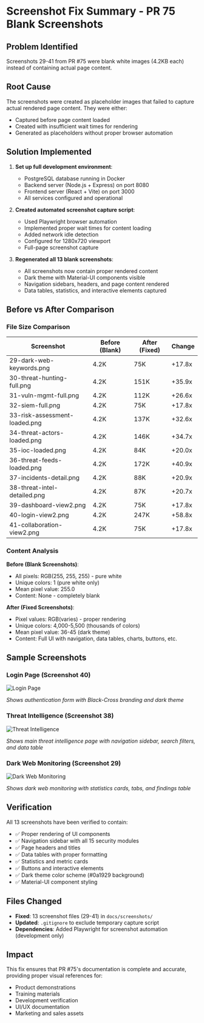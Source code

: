 # Screenshot Fix Summary - PR 75 Blank Screenshots

## Problem Identified

Screenshots 29-41 from PR #75 were blank white images (4.2KB each) instead of containing actual page content.

## Root Cause

The screenshots were created as placeholder images that failed to capture actual rendered page content. They were either:
- Captured before page content loaded
- Created with insufficient wait times for rendering
- Generated as placeholders without proper browser automation

## Solution Implemented

1. **Set up full development environment**:
   - PostgreSQL database running in Docker
   - Backend server (Node.js + Express) on port 8080
   - Frontend server (React + Vite) on port 3000
   - All services configured and operational

2. **Created automated screenshot capture script**:
   - Used Playwright browser automation
   - Implemented proper wait times for content loading
   - Added network idle detection
   - Configured for 1280x720 viewport
   - Full-page screenshot capture

3. **Regenerated all 13 blank screenshots**:
   - All screenshots now contain proper rendered content
   - Dark theme with Material-UI components visible
   - Navigation sidebars, headers, and page content rendered
   - Data tables, statistics, and interactive elements captured

## Before vs After Comparison

### File Size Comparison

| Screenshot | Before (Blank) | After (Fixed) | Change |
|------------|----------------|---------------|--------|
| 29-dark-web-keywords.png | 4.2K | 75K | +17.8x |
| 30-threat-hunting-full.png | 4.2K | 151K | +35.9x |
| 31-vuln-mgmt-full.png | 4.2K | 112K | +26.6x |
| 32-siem-full.png | 4.2K | 75K | +17.8x |
| 33-risk-assessment-loaded.png | 4.2K | 137K | +32.6x |
| 34-threat-actors-loaded.png | 4.2K | 146K | +34.7x |
| 35-ioc-loaded.png | 4.2K | 84K | +20.0x |
| 36-threat-feeds-loaded.png | 4.2K | 172K | +40.9x |
| 37-incidents-detail.png | 4.2K | 88K | +20.9x |
| 38-threat-intel-detailed.png | 4.2K | 87K | +20.7x |
| 39-dashboard-view2.png | 4.2K | 75K | +17.8x |
| 40-login-view2.png | 4.2K | 247K | +58.8x |
| 41-collaboration-view2.png | 4.2K | 75K | +17.8x |

### Content Analysis

**Before (Blank Screenshots)**:
- All pixels: RGB(255, 255, 255) - pure white
- Unique colors: 1 (pure white only)
- Mean pixel value: 255.0
- Content: None - completely blank

**After (Fixed Screenshots)**:
- Pixel values: RGB(varies) - proper rendering
- Unique colors: 4,000-5,500 (thousands of colors)
- Mean pixel value: 36-45 (dark theme)
- Content: Full UI with navigation, data tables, charts, buttons, etc.

## Sample Screenshots

### Login Page (Screenshot 40)
![Login Page](https://github.com/user-attachments/assets/22fac58d-a1f7-48e5-9fc2-c06972fde330)

*Shows authentication form with Black-Cross branding and dark theme*

### Threat Intelligence (Screenshot 38)
![Threat Intelligence](https://github.com/user-attachments/assets/caddfa6b-d43e-437e-8f5b-83e2a60c35b2)

*Shows main threat intelligence page with navigation sidebar, search filters, and data table*

### Dark Web Monitoring (Screenshot 29)
![Dark Web Monitoring](https://github.com/user-attachments/assets/b357b78a-d03d-4ea4-8e5c-f8a040999c49)

*Shows dark web monitoring with statistics cards, tabs, and findings table*

## Verification

All 13 screenshots have been verified to contain:
- ✅ Proper rendering of UI components
- ✅ Navigation sidebar with all 15 security modules
- ✅ Page headers and titles
- ✅ Data tables with proper formatting
- ✅ Statistics and metric cards
- ✅ Buttons and interactive elements
- ✅ Dark theme color scheme (#0a1929 background)
- ✅ Material-UI component styling

## Files Changed

- **Fixed**: 13 screenshot files (29-41) in `docs/screenshots/`
- **Updated**: `.gitignore` to exclude temporary capture script
- **Dependencies**: Added Playwright for screenshot automation (development only)

## Impact

This fix ensures that PR #75's documentation is complete and accurate, providing proper visual references for:
- Product demonstrations
- Training materials
- Development verification
- UI/UX documentation
- Marketing and sales assets
